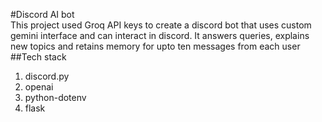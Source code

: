 #Discord AI bot  
This project used Groq API keys to create a discord bot that uses custom gemini interface and can interact in discord. It answers queries, 
explains new topics and retains memory for upto ten messages from each user  
##Tech stack  
1. discord.py  
2. openai  
3. python-dotenv  
4. flask  


